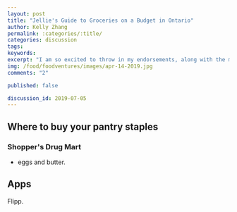 ```yaml
---
layout: post
title: "Jellie's Guide to Groceries on a Budget in Ontario"
author: Kelly Zhang
permalink: :categories/:title/
categories: discussion
tags:
keywords:
excerpt: "I am so excited to throw in my endorsements, along with the millions of others who've already tried it, for Jim Lahey's no-knead bread recipe."
img: /food/foodventures/images/apr-14-2019.jpg
comments: "2"

published: false

discussion_id: 2019-07-05
---
```


## Where to buy your pantry staples

### Shopper's Drug Mart

- eggs and butter.

## Apps

Flipp.
